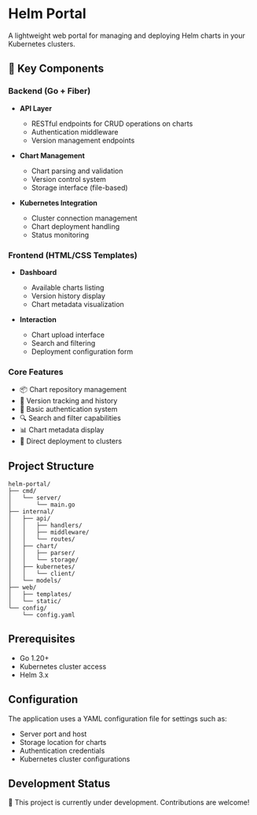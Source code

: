 # Helm Portal

A lightweight web portal for managing and deploying Helm charts in your Kubernetes clusters.

## 🚀 Key Components

### Backend (Go + Fiber)

- **API Layer**
  - RESTful endpoints for CRUD operations on charts
  - Authentication middleware
  - Version management endpoints

- **Chart Management**
  - Chart parsing and validation
  - Version control system
  - Storage interface (file-based)

- **Kubernetes Integration**
  - Cluster connection management
  - Chart deployment handling
  - Status monitoring

### Frontend (HTML/CSS Templates)

- **Dashboard**
  - Available charts listing
  - Version history display
  - Chart metadata visualization

- **Interaction**
  - Chart upload interface
  - Search and filtering
  - Deployment configuration form

### Core Features

- 📦 Chart repository management
- 🔄 Version tracking and history
- 🔐 Basic authentication system
- 🔍 Search and filter capabilities
- 📊 Chart metadata display
- 🚀 Direct deployment to clusters

## Project Structure

```
helm-portal/
├── cmd/
│   └── server/
│       └── main.go
├── internal/
│   ├── api/
│   │   ├── handlers/
│   │   ├── middleware/
│   │   └── routes/
│   ├── chart/
│   │   ├── parser/
│   │   └── storage/
│   ├── kubernetes/
│   │   └── client/
│   └── models/
├── web/
│   ├── templates/
│   └── static/
└── config/
    └── config.yaml
```

## Prerequisites

- Go 1.20+
- Kubernetes cluster access
- Helm 3.x

## Configuration

The application uses a YAML configuration file for settings such as:
- Server port and host
- Storage location for charts
- Authentication credentials
- Kubernetes cluster configurations

## Development Status

🚧 This project is currently under development. Contributions are welcome!


